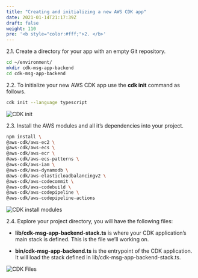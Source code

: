 ```yaml
---
title: "Creating and initializing a new AWS CDK app"
date: 2021-01-14T21:17:39Z
draft: false
weight: 110
pre: '<b style="color:#fff;">2. </b>'
---
```


2.1\. Create a directory for your app with an empty Git repository.

``` bash
cd ~/environment/
mkdir cdk-msg-app-backend
cd cdk-msg-app-backend
```

2.2\. To initialize your new AWS CDK app use the **cdk init** command as follows.

``` bash
cdk init --language typescript
```

![CDK init](../images/cloud9-cdk-init.png)

2.3\. Install the AWS modules and all it’s dependencies into your project.

``` bash
npm install \
@aws-cdk/aws-ec2 \
@aws-cdk/aws-ecs \
@aws-cdk/aws-ecr \
@aws-cdk/aws-ecs-patterns \
@aws-cdk/aws-iam \
@aws-cdk/aws-dynamodb \
@aws-cdk/aws-elasticloadbalancingv2 \
@aws-cdk/aws-codecommit \
@aws-cdk/aws-codebuild \
@aws-cdk/aws-codepipeline \
@aws-cdk/aws-codepipeline-actions
```

![CDK install modules](../images/cloud9-cdk-install-modules.png)

2.4. Explore your project directory, you will have the following files:

* **lib/cdk-msg-app-backend-stack.ts** is where your CDK application’s main stack is defined. This is the file we’ll working on.

* **bin/cdk-msg-app-backend.ts** is the entrypoint of the CDK application. It will load the stack defined in lib/cdk-msg-app-backend-stack.ts.

![CDK Files](../images/cloud9-cdk-files.png)